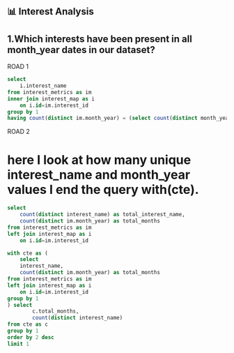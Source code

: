 ## 📊 Interest Analysis
## 1.Which interests have been present in all month_year dates in our dataset?
ROAD 1
````sql
select 
	i.interest_name	
from interest_metrics as im 
inner join interest_map as i
	on i.id=im.interest_id
group by 1
having count(distinct im.month_year) = (select count(distinct month_year) from interest_metrics)
````
ROAD 2
# here I look at how many unique interest_name and month_year values I end the query with(cte).
````sql
select 
	count(distinct interest_name) as total_interest_name,
	count(distinct im.month_year) as total_months 
from interest_metrics as im 
left join interest_map as i
	on i.id=im.interest_id
````
````sql
with cte as (
	select 
	interest_name,
	count(distinct im.month_year) as total_months 
from interest_metrics as im 
left join interest_map as i
	on i.id=im.interest_id
group by 1
) select 
		c.total_months,
		count(distinct interest_name) 
from cte as c 	
group by 1 
order by 2 desc 
limit 1
````
